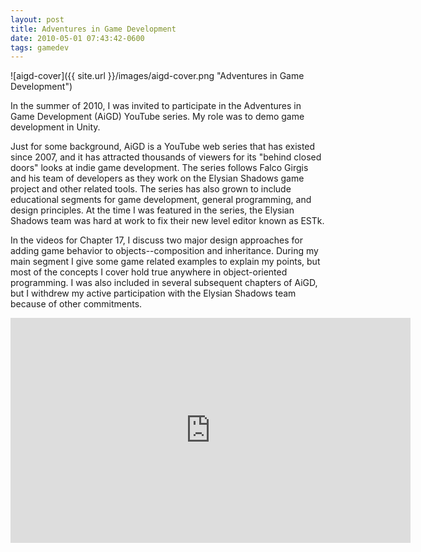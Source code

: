 ```yaml
---
layout: post
title: Adventures in Game Development
date: 2010-05-01 07:43:42-0600
tags: gamedev
---
```


![aigd-cover]({{ site.url }}/images/aigd-cover.png "Adventures in Game Development")

In the summer of 2010, I was invited to participate in the Adventures in Game Development (AiGD) YouTube series. My role was to demo game development in Unity.

Just for some background, AiGD is a YouTube web series that has existed since 2007, and it has attracted thousands of viewers for its "behind closed doors" looks at indie game development. The series follows Falco Girgis and his team of developers as they work on the Elysian Shadows game project and other related tools. The series has also grown to include educational segments for game development, general programming, and design principles. At the time I was featured in the series, the Elysian Shadows team was hard at work to fix their new level editor known as ESTk.

In the videos for Chapter 17, I discuss two major design approaches for adding game behavior to objects--composition and inheritance. During my main segment I give some game related examples to explain my points, but most of the concepts I cover hold true anywhere in object-oriented programming. I was also included in several subsequent chapters of AiGD, but I withdrew my active participation with the Elysian Shadows team because of other commitments.

<div class="video-wrapper">
	<iframe width="640" height="360" src="https://www.youtube.com/embed/2vf0NAQxMlI" frameborder="0" allowfullscreen></iframe>
</div>
